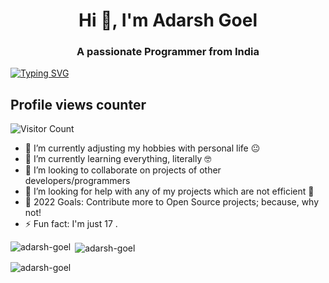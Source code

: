 <h1 align="center">Hi 👋, I'm Adarsh Goel</h1> <h3 align="center">A passionate Programmer from India</h3>

[![Typing SVG](https://readme-typing-svg.herokuapp.com?color=%2336BCF7&size=50&center=true&vCenter=true&width=450&height=150&lines=Adarsh+Goel;A+Newbie+Developer;Freelancer;Bot+Maker)](https://git.io/typing-svg) 

## Profile views counter 
![Visitor Count](https://profile-counter.glitch.me/adarsh-goel/count.svg) 
- 🔭 I’m currently adjusting my hobbies with personal life 😐 
- 🌱 I’m currently learning everything, literally 🤓 
- 👯 I’m looking to collaborate on projects of other developers/programmers 
- 🤔 I’m looking for help with any of my projects which are not efficient 🙁 
- 🥅 2022 Goals: Contribute more to Open Source projects; because, why not! 
- ⚡ Fun fact: I'm just 17 .

<p><img align="left" src="https://github-readme-stats.vercel.app/api/top-langs?username=adarsh-goel&show_icons=true&locale=en&layout=compact" alt="adarsh-goel" /></p> <p>&nbsp;<img align="center" src="https://github-readme-stats.vercel.app/api?username=adarsh-goel&show_icons=true&locale=en" alt="adarsh-goel" /></p> <p><img align="center" src="https://github-readme-streak-stats.herokuapp.com/?user=adarsh-goel&" alt="adarsh-goel" /></p>
